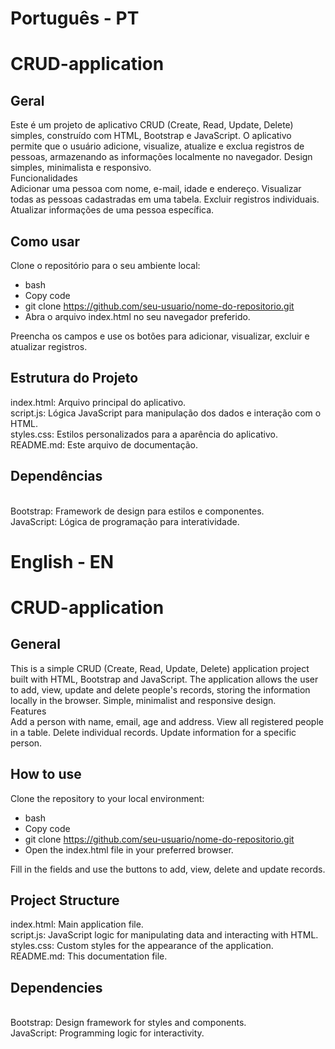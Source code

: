 # Português - PT

# CRUD-application
<h2>Geral <br></h2>
Este é um projeto de aplicativo CRUD (Create, Read, Update, Delete) simples, construído com HTML, Bootstrap e JavaScript. O aplicativo permite que o usuário adicione, visualize, atualize e exclua registros de pessoas, armazenando as informações localmente no navegador. Design simples, minimalista e responsivo.
<br>
Funcionalidades<br>
Adicionar uma pessoa com nome, e-mail, idade e endereço.
Visualizar todas as pessoas cadastradas em uma tabela.
Excluir registros individuais.
Atualizar informações de uma pessoa específica.<br>
<h2>Como usar<br></h2>

Clone o repositório para o seu ambiente local:

- bash<br>
- Copy code<br>
- git clone https://github.com/seu-usuario/nome-do-repositorio.git<br>
- Abra o arquivo index.html no seu navegador preferido.

Preencha os campos e use os botões para adicionar, visualizar, excluir e atualizar registros.
<br>
<h2>Estrutura do Projeto<br></h2>
index.html: Arquivo principal do aplicativo.<br>
script.js: Lógica JavaScript para manipulação dos dados e interação com o HTML.<br>
styles.css: Estilos personalizados para a aparência do aplicativo.<br>
README.md: Este arquivo de documentação.<br>
<h2>Dependências</h2><br>
Bootstrap: Framework de design para estilos e componentes.<br>
JavaScript: Lógica de programação para interatividade.<br>


# English - EN

# CRUD-application
<h2>General <br></h2>
This is a simple CRUD (Create, Read, Update, Delete) application project built with HTML, Bootstrap and JavaScript. The application allows the user to add, view, update and delete people's records, storing the information locally in the browser. Simple, minimalist and responsive design.

<br>
Features<br>
Add a person with name, email, age and address.
View all registered people in a table.
Delete individual records.
Update information for a specific person.<br>
<h2>How to use<br></h2>

Clone the repository to your local environment:

- bash<br>
- Copy code<br>
- git clone https://github.com/seu-usuario/nome-do-repositorio.git<br>
- Open the index.html file in your preferred browser.

Fill in the fields and use the buttons to add, view, delete and update records.
<br>
<h2>Project Structure<br></h2>
index.html: Main application file.<br>
script.js: JavaScript logic for manipulating data and interacting with HTML.<br>
styles.css: Custom styles for the appearance of the application.<br>
README.md: This documentation file.<br>
<h2>Dependencies</h2><br>
Bootstrap: Design framework for styles and components.<br>
JavaScript: Programming logic for interactivity.<br>
